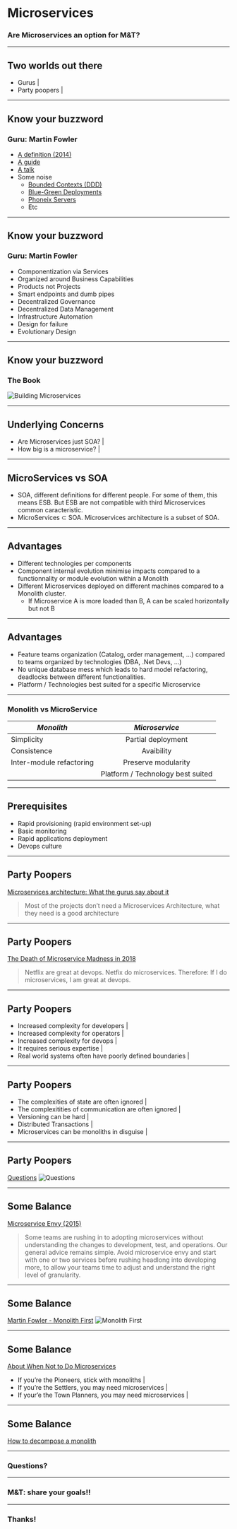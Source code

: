 # Microservices

### Are Microservices an option for M&T?

---

## Two worlds out there

- Gurus |
- Party poopers |

---

## Know your buzzword
### Guru: Martin Fowler

- [A definition (2014)](https://martinfowler.com/articles/microservices.html)
- [A guide](https://martinfowler.com/microservices/)
- [A talk](https://www.youtube.com/watch?v=wgdBVIX9ifA)
- Some noise
  - [Bounded Contexts (DDD)](https://martinfowler.com/bliki/BoundedContext.html)
  - [Blue-Green Deployments](https://martinfowler.com/bliki/BlueGreenDeployment.html)
  - [Phoneix Servers](https://martinfowler.com/bliki/PhoenixServer.html)
  - Etc

---

## Know your buzzword
### Guru: Martin Fowler

- Componentization via Services
- Organized around Business Capabilities
- Products not Projects
- Smart endpoints and dumb pipes
- Decentralized Governance
- Decentralized Data Management
- Infrastructure Automation
- Design for failure
- Evolutionary Design

---

## Know your buzzword
### The Book

![Building Microservices](https://martinfowler.com/articles/microservices/images/sam-book.jpg)

---

## Underlying Concerns

- Are Microservices just SOA? |
- How big is a microservice? |

---

## MicroServices vs SOA

- SOA, different definitions for different people. For some of them, this means ESB. But ESB are not compatible with third Microservices common caracteristic.
- MicroServices ⊂ SOA. Microservices architecture is a subset of SOA.

---

## Advantages

* Different technologies per components
* Component internal evolution minimise impacts compared to a functionnality or module evolution within a Monolith
* Different Microservices deployed on different machines compared to a Monolith cluster.
  * If Microservice A is more loaded than B, A can be scaled horizontally but not B

---

## Advantages

* Feature teams organization (Catalog, order management, ...) compared to teams organized by technologies (DBA, .Net Devs, ...)
* No unique database mess which leads to hard model refactoring, deadlocks between different functionalities.
* Platform / Technologies best suited for a specific Microservice

---

### Monolith vs MicroService

| _Monolith_   |     _Microservice_      |
|----------|:-------------:|
| Simplicity |  Partial deployment |
| Consistence |    Avaibility   |
| Inter-module refactoring | Preserve modularity |
|  | Platform / Technology best suited |

---

## Prerequisites
* Rapid provisioning (rapid environment set-up)
* Basic monitoring
* Rapid applications deployment
* Devops culture

---

## Party Poopers

[Microservices architecture: What the gurus say about it](https://herbertograca.com/2017/01/26/microservices-architecture/)
> Most of the projects don’t need a Microservices Architecture, what they need is a good architecture

---

## Party Poopers

[The Death of Microservice Madness in 2018](http://www.dwmkerr.com/the-death-of-microservice-madness-in-2018/)
> Netflix are great at devops. Netfix do microservices. Therefore: If I do microservices, I am great at devops.

---

## Party Poopers

- Increased complexity for developers |
- Increased complexity for operators |
- Increased complexity for devops |
- It requires serious expertise |
- Real world systems often have poorly defined boundaries |

---

## Party Poopers

- The complexities of state are often ignored |
- The complexitities of communication are often ignored |
- Versioning can be hard |
- Distributed Transactions |
- Microservices can be monoliths in disguise |

---

## Party Poopers

[Questions](http://www.dwmkerr.com/content/images/2018/01/questions.png)
![Questions](http://www.dwmkerr.com/content/images/2018/01/questions.png)

---

## Some Balance

[Microservice Envy (2015)](https://www.thoughtworks.com/radar/techniques/microservice-envy)
> Some teams are rushing in to adopting microservices without understanding the changes to development, test, and operations. Our general advice remains simple. Avoid microservice envy and start with one or two services before rushing headlong into developing more, to allow your teams time to adjust and understand the right level of granularity.

---

## Some Balance

[Martin Fowler - Monolith First](https://martinfowler.com/bliki/MonolithFirst.html)
![Monolith First](https://martinfowler.com/bliki/images/microservice-verdict/path.png)

---

## Some Balance

[About When Not to Do Microservices](http://blog.christianposta.com/microservices/when-not-to-do-microservices/)
- If you’re the Pioneers, stick with monoliths |
- If you’re the Settlers, you may need microservices |
- If your’e the Town Planners, you may need microservices |

---

## Some Balance

[How to decompose a monolith](https://herbertograca.com/2017/01/26/microservices-architecture/#how-to-decompose-a-monolith)

---

### Questions?

---

### M&T: share your goals!!

---

### Thanks!
